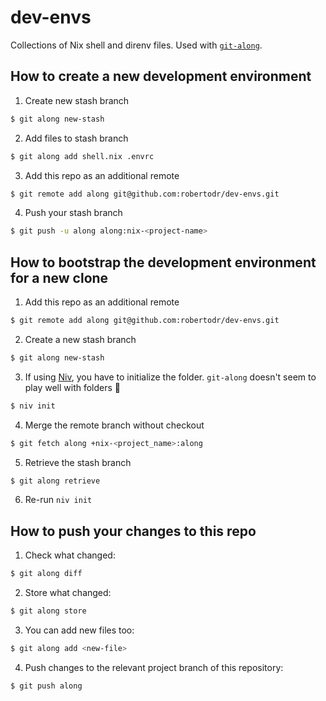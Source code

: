 # dev-envs
Collections of Nix shell and direnv files. Used with [`git-along`](https://github.com/nyarly/git-along).

## How to create a new development environment

1. Create new stash branch
```bash
$ git along new-stash
```
2. Add files to stash branch
```bash
$ git along add shell.nix .envrc
```
3. Add this repo as an additional remote
```bash
$ git remote add along git@github.com:robertodr/dev-envs.git
```
4. Push your stash branch
```bash
$ git push -u along along:nix-<project-name>
```

## How to bootstrap the development environment for a new clone

1. Add this repo as an additional remote
```bash
$ git remote add along git@github.com:robertodr/dev-envs.git
```
2. Create a new stash branch
```bash
$ git along new-stash
```
3. If using [Niv](https://github.com/nmattia/niv), you have to initialize the folder. `git-along` doesn't seem to play well with folders :shrug:
```bash
$ niv init
```
4. Merge the remote branch without checkout
```bash
$ git fetch along +nix-<project_name>:along
```
5. Retrieve the stash branch
```bash
$ git along retrieve
```
6. Re-run `niv init`

## How to push your changes to this repo

1. Check what changed:
```bash
$ git along diff
```
2. Store what changed:
```bash
$ git along store
```
3. You can add new files too:
```bash
$ git along add <new-file>
```
4. Push changes to the relevant project branch of this repository:
```bash
$ git push along
```
